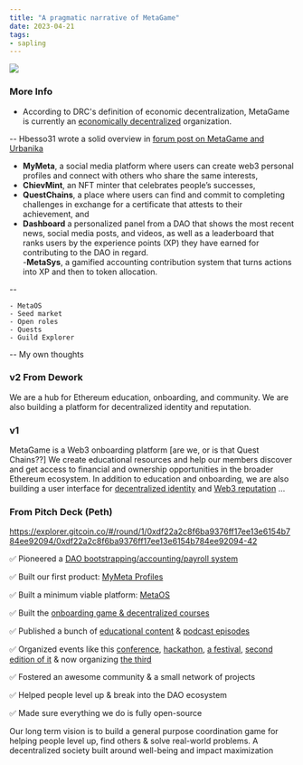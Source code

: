 ```yaml
---
title: "A pragmatic narrative of MetaGame"
date: 2023-04-21
tags:
- sapling
---
```


![](quartz/content/images/Pasted%20image%2020230505090656.png)

### More Info

- According to DRC's definition of economic decentralization, MetaGame is currently an [economically decentralized](/notes/Economic%20Decentralization.md) organization. 

-- Hbesso31 wrote a solid overview in [forum post on MetaGame and Urbanika](https://forum.metagame.wtf/t/metagame-and-urbanika-a-powerful-use-case/1110?u=hbesso31)

-   **MyMeta**, a social media platform where users can create web3 personal profiles and connect with others who share the same interests,
-   **ChievMint**, an NFT minter that celebrates people’s successes,
-   **QuestChains**, a place where users can find and commit to completing challenges in exchange for a certificate that attests to their achievement, and
-   **Dashboard** a personalized panel from a DAO that shows the most recent news, social media posts, and videos, as well as a leaderboard that ranks users by the experience points (XP) they have earned for contributing to the DAO in regard.  
    -**MetaSys**, a gamified accounting contribution system that turns actions into XP and then to token allocation.

--

	- MetaOS
	- Seed market
	- Open roles 
	- Quests
	- Guild Explorer

-- My own thoughts
### v2 From Dework
We are a hub for Ethereum education, onboarding, and community. We are also building a platform for decentralized identity and reputation.

### v1
MetaGame is a Web3 onboarding platform [are we, or is that Quest Chains??] We create educational resources and help our members discover and get access to financial and ownership opportunities in the broader Ethereum ecosystem. In addition to education and onboarding, we are also building a user interface for [decentralized identity](/notes/Decentralized%20Identity.md) and [Web3 reputation](/notes/Web3%20reputation.md) ...

### From Pitch Deck (Peth)

https://explorer.gitcoin.co/#/round/1/0xdf22a2c8f6ba9376ff17ee13e6154b784ee92094/0xdf22a2c8f6ba9376ff17ee13e6154b784ee92094-42

✅ Pioneered a [DAO bootstrapping/accounting/payroll system](https://wiki.metagame.wtf/docs/what-we-do/metasys)

✅ Built our first product: [MyMeta Profiles](https://wiki.metagame.wtf/docs/what-we-do/mymeta)

✅ Built a minimum viable platform: [MetaOS](https://wiki.metagame.wtf/docs/what-we-do/metaos)

✅ Built the [onboarding game & decentralized courses](https://metagame.substack.com/p/122-both-quest-chains-and-the-onboarding)

✅ Published a bunch of [educational content](https://metagame.wtf/learn/thegreathouses/house-of-daos) & [podcast episodes](https://anchor.fm/MetaGame/)

✅ Organized events like this [conference](https://metagame.substack.com/p/intercon-what-how-even), [hackathon](https://metagame.substack.com/p/fork-the-world-hackathon), [a festival](https://metagame.substack.com/p/meta-47-wait-wtf-is-a-metafest-), [second edition of it](https://metagame.substack.com/p/metafest2-is-happening-now) & now organizing [the third](https://metafest.wtf/)

✅ Fostered an awesome community & a small network of projects

✅ Helped people level up & break into the DAO ecosystem

✅ Made sure everything we do is fully open-source

Our long term vision is to build a general purpose coordination game for helping people level up, find others & solve real-world problems. A decentralized society built around well-being and impact maximization